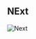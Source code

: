 ## NExt
![Next](https://github.com/Jangidyogesh12/NExt/assets/107015666/cf723a9d-93f8-4e3b-a721-c812b90c0190)
